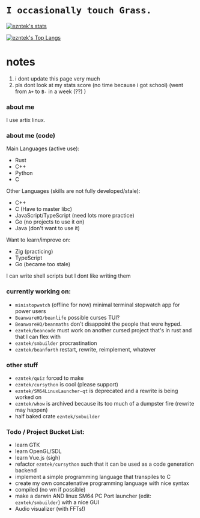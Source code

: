 # `I occasionally touch Grass.`
[![ezntek's stats](https://github-readme-stats.vercel.app/api?username=ezntek&count_private=true&show_icons=true&bg_color=1e1e2e&text_color=cdd6f4&icon_color=cba6f7&title_color=94e2d5)](https://github.com/anuraghazra/github-readme-stats)

[![ezntek's Top Langs](https://github-readme-stats.vercel.app/api/top-langs/?username=ezntek&hide=html,c,cpp,shell&langs_count=3&bg_color=1e1e2e&text_color=cdd6f4&icon_color=cba6f7&title_color=94e2d5&show_icons=true&exclude_repo=SM64LinuxLauncher)](https://github.com/anuraghazra/github-readme-stats)

# notes
1. i dont update this page very much
2. pls dont look at my stats score (no time because i got school) (went from `A+` to `B-` in a week (??) )

### about me

I use artix linux.

### about me (code)
Main Languages (active use):
* Rust
* C++
* Python
* C

Other Languages (skills are not fully developed/stale):
* C++
* C (Have to master libc)
* JavaScript/TypeScript (need lots more practice)
* Go (no projects to use it on)
* Java (don't want to use it)

Want to learn/improve on:
* Zig (practicing)
* TypeScript
* Go (became too stale)

I can write shell scripts but I dont like writing them

### currently working on:

* `ministopwatch` (offline for now) minimal terminal stopwatch app for power users
* `BeanwareHQ/beanlife` possible curses TUI?
* `BeanwareHQ/beanmaths` don't disappoint the people that were hyped.
* `ezntek/beancode` must work on another cursed project that's in rust and that I can flex with
* `ezntek/smbuilder` procrastination
* `ezntek/beanforth` restart, rewrite, reimplement, whatever

### other stuff

* `ezntek/quiz` forced to make
* `ezntek/cursython` is cool (please support)
* `ezntek/SM64LinuxLauncher-qt` is deprecated and a rewrite is being worked on
* `ezntek/whow` is archived because its too much of a dumpster fire (rewrite may happen)
* half baked crate `ezntek/smbuilder`

### Todo / Project Bucket List:

* learn GTK
* learn OpenGL/SDL
* learn Vue.js (sigh)
* refactor `ezntek/cursython` such that it can be used as a code generation backend
* implement a simple programming language that transpiles to C
* create my own concatenative programming language with nice syntax
 * compiled (no vm if possible)
* make a darwin AND linux SM64 PC Port launcher (edit: `ezntek/smbuilder`) with a nice GUI
* Audio visualizer (with FFTs!)
